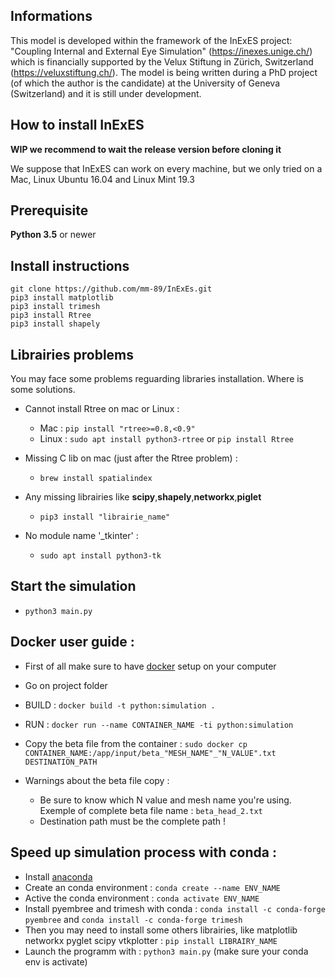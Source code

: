 ## Informations

This model is developed within the framework of the InExES project: "Coupling Internal and External Eye Simulation" (https://inexes.unige.ch/) which is financially supported by the Velux Stiftung in Zürich, Switzerland (https://veluxstiftung.ch/). The model is being written during a PhD project (of which the author is the candidate) at the University of Geneva (Switzerland) and it is still under development. 

## How to install InExES

**WIP we recommend to wait the release version before cloning it**

We suppose that InExES can work on every machine, but we only tried on a Mac, Linux Ubuntu 16.04 and Linux Mint 19.3

## Prerequisite

**Python 3.5** or newer 

## Install instructions

    git clone https://github.com/mm-89/InExEs.git
    pip3 install matplotlib
	pip3 install trimesh
	pip3 install Rtree
	pip3 install shapely

## Librairies problems

You may face some problems reguarding libraries installation. Where is some solutions.
* Cannot install Rtree on mac or Linux :
	 * Mac : `pip install "rtree>=0.8,<0.9"`
	 * Linux : `sudo apt install python3-rtree` or `pip install Rtree`

* Missing C lib on mac (just after the Rtree problem) :
	*  `brew install spatialindex`

* Any missing librairies like **scipy**,**shapely**,**networkx**,**piglet**
	* `pip3 install "librairie_name"`

* No module name '_tkinter' :
	* `sudo apt install python3-tk`

## Start the simulation

* `python3 main.py`


## Docker user guide :
* First of all make sure to have [docker](https://hub.docker.com/search?q=&type=edition&offering=community&sort=updated_at&order=desc) setup on your computer
* Go on project folder
* BUILD : `docker build -t python:simulation .`
* RUN : `docker run --name CONTAINER_NAME -ti python:simulation`
* Copy the beta file from the container : `sudo docker cp CONTAINER_NAME:/app/input/beta_"MESH_NAME"_"N_VALUE".txt DESTINATION_PATH`

* Warnings about the beta file copy :
	* Be sure to know which N value and mesh name you're using. Exemple of complete beta file name : `beta_head_2.txt`
	* Destination path must be the complete path ! 

## Speed up simulation process with conda :
* Install [anaconda](https://www.anaconda.com/products/individual)
* Create an conda environment : `conda create --name ENV_NAME`
* Active the conda environment : `conda activate ENV_NAME`
* Install pyembree and trimesh with conda : `conda install -c conda-forge pyembree` and `conda install -c conda-forge trimesh`
* Then you may need to install some others librairies, like matplotlib networkx pyglet scipy vtkplotter : `pip install LIBRAIRY_NAME`
* Launch the programm with : `python3 main.py` (make sure your conda env is activate)
